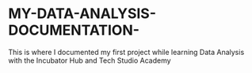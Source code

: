 # MY-DATA-ANALYSIS-DOCUMENTATION-
This is where I documented my first project while learning Data Analysis with the Incubator Hub and Tech Studio Academy
